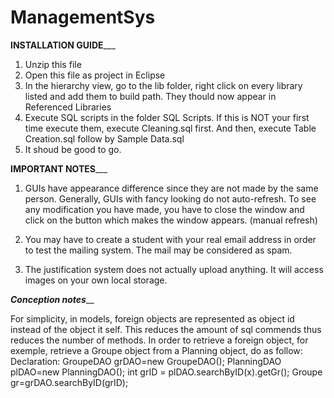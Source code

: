 # ManagementSys
________________INSTALLATION GUIDE___________________

1. Unzip this file
2. Open this file as project in Eclipse
3. In the hierarchy view, go to the lib folder, right click on every library listed and add them to build path. 
They thould now appear in Referenced Libraries
4. Execute SQL scripts in the folder SQL Scripts. If this is NOT your first time execute them, execute Cleaning.sql first.
And then, execute Table Creation.sql follow by Sample Data.sql
5. It shoud be good to go.

________________IMPORTANT NOTES___________________

1. GUIs have appearance difference since they are not made by the same person. 
Generally, GUIs with fancy looking do not auto-refresh. To see any modification you have made,
you have to close the window and click on the button which makes the window appears. (manual refresh)

2. You may have to create a student with your real email address in order to test the mailing system.
The mail may be considered as spam.

3. The justification system does not actually upload anything. It will access images on your own local storage.



_________________Conception notes___________________

For simplicity, in models, foreign objects are represented as object id instead of the object it self. 
This reduces the amount of sql commends thus reduces the number of methods.
In order to retrieve a foreign object, for exemple, retrieve a Groupe object from a Planning object, do as follow:
Declaration: GroupeDAO grDAO=new GroupeDAO(); PlanningDAO plDAO=new PlanningDAO();
int grID = plDAO.searchByID(x).getGr(); 
Groupe gr=grDAO.searchByID(grID);

  
